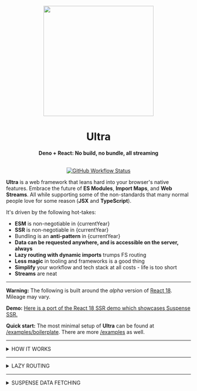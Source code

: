 
<!-- deno-fmt-ignore-file -->
<div align="center">
  <br />
  <img src="https://dweb.link/ipfs/bafkreiah6lyqltjzmqaggn3iang6sip7tnbotvxyqeg6zgrem6wqniegfm" height="300" />
  <h1>Ultra</h1>
  <strong>Deno + React: No build, no bundle, all streaming</strong>
  <br /><br /> 
  
  [![GitHub Workflow Status][actions-badge]][actions]
  
</div>

**Ultra** is a web framework that leans hard into your browser's native
features. Embrace the future of **ES Modules**, **Import Maps**, and **Web
Streams**. All while supporting some of the non-standards that many normal
people love for some reason (**JSX** and **TypeScript**).

It's driven by the following hot-takes:

- **ESM** is non-negotiable in {currentYear}
- **SSR** is non-negotiable in {currentYear}
- Bundling is an **anti-pattern** in {currentYear}
- **Data can be requested anywhere, and is accessible on the server, always**
- **Lazy routing with dynamic imports** trumps FS routing
- **Less magic** in tooling and frameworks is a good thing
- **Simplify** your workflow and tech stack at all costs - life is too short
- **Streams** are neat

---

**Warning:** The following is built around the _alpha_ version of
[React 18](https://reactjs.org/blog/2021/06/08/the-plan-for-react-18.html).
Mileage may vary.

**Demo:**
[Here is a port of the React 18 SSR demo which showcases Suspense
SSR.](https://react18.ultrajs.dev)

**Quick start:** The most minimal setup of **Ultra** can be found at
[/examples/boilerplate](https://github.com/exhibitionist-digital/ultra/tree/master/examples/boilerplate).
There are more
[/examples](https://github.com/exhibitionist-digital/ultra/tree/master/examples)
as well.

---

<details><summary>HOW IT WORKS</summary>

<br/>

Everything is ES Modules. Server side rendering is default. Have the quickest
TTFB by using the React streaming server renderer.

```bash
# HTTP/2 200  

* Received 381 B chunk
* Received 8 B chunk
* Received 6 B chunk
* Received 6 B chunk
* Received 1 B chunk
* Received 5 B chunk
* Received 2 B chunk
* Received 7 B chunk
```

[Import Maps](https://github.com/WICG/import-maps) are used to manage 3rd party
dependencies. No bundling, building or complex package managers needed.

```js
{
  "imports": {
    "react": "https://esm.sh/react@alpha",
    "react-dom": "https://esm.sh/react-dom@alpha"
  }
}
```

```js
import React from "react";

export default const Graveyard = () => {
  const gravestones = [
    ".cjs",
    "require()",
    "node_modules",
    "package.json",
    "webpack.config",
    "babel.config",
    "create-react-app",
    "next.js",
  ];

  return (
    <ul className="graveyard">
      {gravestones.map((grave) => (
        <li>
          <figure>
            <img src="/grave.svg" alt="Gravestone" />
            <figcaption>{grave}</figcaption>
          </figure>
        </li>
      ));}
    </ul>
  )
};
```

**Under the hood:** We use [esbuild](https://esbuild.github.io) +
[SWC](https://swc.rs) to transpile jsx/tsx in realtime. Your single ES modules
stay single ES modules, but as minified vanilla js, with your import maps
inlined.

```bash
Transpile: graveyard.jsx in 6ms
```

```js
// Transpiled example of graveyard.jsx
import e from"https://esm.sh/react@alpha";const a=()=>e.createElement("ul",{className:"graveyard"},[".cjs","require()","node_modules","package.json","webpack.config","babel.config","create-react-app","next.js"].map(r=>e.createElement("li",null,e.createElement("figure",null,e.createElement("img",{src:"/grave.svg",alt:"Gravestone"}),e.createElement("figcaption",null,r)))));export default a;
```

**Note:** In development, modules are transpiled every request. In production,
transpiled modules are stored in an LRU cache. 👍
  
</details>

---
  
<details><summary>LAZY ROUTING</summary>
  
<br/>

Stop poking around at your filesystem. Routing can be defined anywhere in your
app, and dynamic imports will ensure only relevant route files are downloaded at
any given time.

Powered by [Wouter](https://github.com/molefrog/wouter). Ah, what a breath of
fresh air...

```js
import { Suspense } from "react";
import { Router } from "wouter";

const Home = lazy(() => import("./home.jsx"));

const App = () => {
  <Router>
    <Suspense path="/home" fallback={<Loading />}>
      <Home />
    </Suspense>
  </Router>;
};
```
  
</details>

---
  
<details><summary>SUSPENSE DATA FETCHING</summary>

<br/>

[SWR](https://github.com/vercel/swr) lets us fetch data anywhere in our
components, works with Suspense everywhere.

**UPDATE v0.2**: now uses SWR v.1.0.0. This allows building of a cache server side, and repopulating on client side. Please see examples [here](https://github.com/exhibitionist-digital/ultra/blob/master/examples/ultra-website/public/app.jsx#L5) and [here](https://github.com/exhibitionist-digital/ultra/blob/master/examples/ultra-website/public/app.jsx#L5).

```js
import { Suspense } from "react";
import useSWR from "swr";

const Profile = () => {
  const { data } = useSWR("/api/user", fetcher, { suspense: true });
  return <div>hello, {data.name}</div>;
};

const App = () => {
  return (
    <Suspense fallback={<Loading />}>
      <Profile />
    </Suspense>
  );
};
```
</details>

[docs-badge]: https://img.shields.io/github/v/release/exhibitionist-digital/ultra?label=Docs&logo=deno&style=for-the-badge&color=B06892&
[docs]: https://doc.deno.land/https/deno.land/x/ultra/mod.js&
[actions-badge]: https://img.shields.io/github/workflow/status/exhibitionist-digital/ultra/fmt%20+%20lint?style=for-the-badge&color=53A3D3&logo=github&label=
[actions]: https://github.com/exhibitionist-digital/ultra/actions
